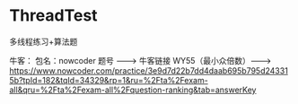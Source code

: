# ThreadTest
多线程练习+算法题

牛客：
包名：nowcoder
题号 ---> 牛客链接
WY55（最小众倍数）---> https://www.nowcoder.com/practice/3e9d7d22b7dd4daab695b795d243315b?tpId=182&tqId=34329&rp=1&ru=%2Fta%2Fexam-all&qru=%2Fta%2Fexam-all%2Fquestion-ranking&tab=answerKey








